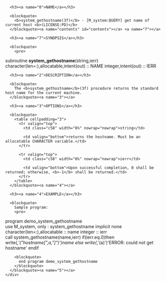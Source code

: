 <?
<body?>
<!DOCTYPE html PUBLIC "-//W3C//DTD XHTML 1.0 Transitional//EN"
    "http://www.w3.org/TR/xhtml1/DTD/xhtml1-transitional.dtd">

<html xmlns="http://www.w3.org/1999/xhtml">
<head>
  <meta name="generator" content="HTML Tidy for Cygwin (vers 25 March 2009), see www.w3.org" />

  <title></title>
</head>

<body>
  <div id="Container">
    <div id="Content">
      <div class="c57"></div><a name="0"></a>

      <h3><a name="0">NAME</a></h3>

      <blockquote>
        <b>system_gethostname(3f)</b> - [M_system:QUERY] get name of current host <b>(LICENSE:PD)</b>
      </blockquote><a name="contents" id="contents"></a> <a name="7"></a>

      <h3><a name="7">SYNOPSIS</a></h3>

      <blockquote>
        <pre>
subroutine <b>system_gethostname</b>(string,ierr)
<br />       character(len=:),allocatable,intent(out) :: NAME
       integer,intent(out)                      :: IERR
</pre>
      </blockquote><a name="2"></a>

      <h3><a name="2">DESCRIPTION</a></h3>

      <blockquote>
        The <b>system_gethostname</b>(3f) procedure returns the standard host name for the current machine.
      </blockquote><a name="3"></a>

      <h3><a name="3">OPTIONS</a></h3>

      <blockquote>
        <table cellpadding="3">
          <tr valign="top">
            <td class="c58" width="6%" nowrap="nowrap">string</td>

            <td valign="bottom">returns the hostname. Must be an allocatable CHARACTER variable.</td>
          </tr>

          <tr valign="top">
            <td class="c58" width="6%" nowrap="nowrap">ierr</td>

            <td valign="bottom">Upon successful completion, 0 shall be returned; otherwise, <b>-1</b> shall be returned.</td>
          </tr>
        </table>
      </blockquote><a name="4"></a>

      <h3><a name="4">EXAMPLE</a></h3>

      <blockquote>
        Sample program:
        <pre>
   program demo_system_gethostname
<br />   use M_system, only : system_gethostname
   implicit none
   character(len=:),allocatable :: name
   integer                      :: ierr
<br />      call system_gethostname(name,ierr)
      if(ierr.eq.0)then
         write(*,'("hostname[",a,"]")')name
      else
         write(*,'(a)')'ERROR: could not get hostname'
      endif
<br />
</pre>

        <blockquote>
          end program demo_system_gethostname
        </blockquote>
      </blockquote><a name="5"></a>
    </div>
  </div>
</body>
</html>

